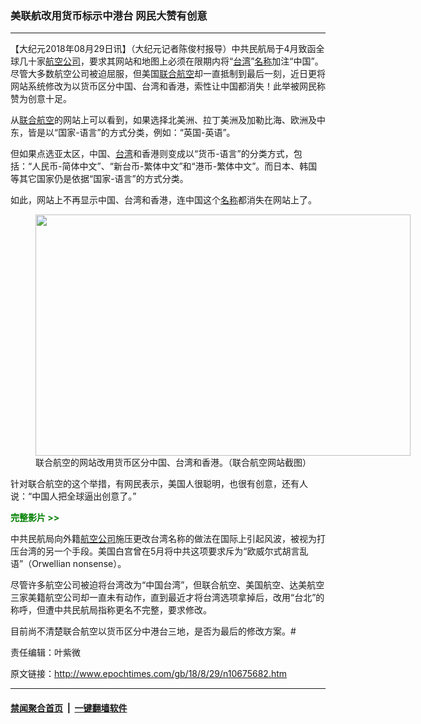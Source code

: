 ### 美联航改用货币标示中港台 网民大赞有创意
------------------------

<p>【大纪元2018年08月29日讯】（大纪元记者陈俊村报导）中共民航局于4月致函全球几十家<a href="http://www.epochtimes.com/gb/tag/%E8%88%AA%E7%A9%BA%E5%85%AC%E5%8F%B8.html">航空公司</a>，要求其网站和地图上必须在限期内将“<a href="http://www.epochtimes.com/gb/tag/%E5%8F%B0%E6%B9%BE.html">台湾</a>”<a href="http://www.epochtimes.com/gb/tag/%E5%90%8D%E7%A7%B0.html">名称</a>加注“中国”。尽管大多数航空公司被迫屈服，但美国<a href="http://www.epochtimes.com/gb/tag/%E8%81%94%E5%90%88%E8%88%AA%E7%A9%BA.html">联合航空</a>却一直抵制到最后一刻，近日更将网站系统修改为以货币区分中国、台湾和香港，索性让中国都消失！此举被网民称赞为创意十足。</p>
<p>从<a href="http://www.epochtimes.com/gb/tag/%E8%81%94%E5%90%88%E8%88%AA%E7%A9%BA.html">联合航空</a>的网站上可以看到，如果选择北美洲、拉丁美洲及加勒比海、欧洲及中东，皆是以“国家-语言”的方式分类，例如：“英国-英语”。</p>
<p>但如果点选亚太区，中国、<a href="http://www.epochtimes.com/gb/tag/%E5%8F%B0%E6%B9%BE.html">台湾</a>和香港则变成以“货币-语言”的分类方式，包括：“人民币-简体中文”、“新台币-繁体中文”和“港币-繁体中文”。而日本、韩国等其它国家仍是依据“国家-语言”的方式分类。</p>
<p>如此，网站上不再显示中国、台湾和香港，连中国这个<a href="http://www.epochtimes.com/gb/tag/%E5%90%8D%E7%A7%B0.html">名称</a>都消失在网站上了。</p>
<figure id="attachment_10675701" style="width: 600px" class="wp-caption aligncenter"><a href="http://i.epochtimes.com/assets/uploads/2018/08/United-Airlines.jpg"><img class="wp-image-10675701 size-large" src="http://i.epochtimes.com/assets/uploads/2018/08/United-Airlines-600x386.jpg" alt="" width="600" height="386" /></a><figcaption class="wp-caption-text">联合航空的网站改用货币区分中国、台湾和香港。（联合航空网站截图）</figcaption></figure>
<p>针对联合航空的这个举措，有网民表示，美国人很聪明，也很有创意，还有人说：“中国人把全球逼出创意了。”</p>
<p><span style="color: #008000;"><strong>完整影片 &gt;&gt;</strong></span></p>
<p style="text-align: center;"><div class="video_fit_container"><script data-ratio="56.25%" src="//www.youmaker.com/2018/0829/0817b36a-56e5-4dfd-7741-8e8e1950f780?r=16x9&amp;s=480x320&api=2&url=http%3A%2F%2Fwww.epochtimes.com%2Fgb%2F18%2F8%2F29%2Fn10675682.htm"></script></div></p>
<p>中共民航局向外籍<a href="http://www.epochtimes.com/gb/tag/%E8%88%AA%E7%A9%BA%E5%85%AC%E5%8F%B8.html">航空公司</a>施压更改台湾名称的做法在国际上引起风波，被视为打压台湾的另一个手段。美国白宫曾在5月将中共这项要求斥为“欧威尔式胡言乱语”（Orwellian nonsense）。</p>
<p>尽管许多航空公司被迫将台湾改为“中国台湾”，但联合航空、美国航空、达美航空三家美籍航空公司却一直未有动作，直到最近才将台湾选项拿掉后，改用“台北”的称呼，但遭中共民航局指称更名不完整，要求修改。</p>
<p>目前尚不清楚联合航空以货币区分中港台三地，是否为最后的修改方案。#</p>
<p>责任编辑：叶紫微</p>

原文链接：http://www.epochtimes.com/gb/18/8/29/n10675682.htm


------------------------
#### [禁闻聚合首页](https://github.com/gfw-breaker/banned-news/blob/master/README.md) &nbsp;|&nbsp;  [一键翻墙软件](https://github.com/gfw-breaker/nogfw/blob/master/README.md)